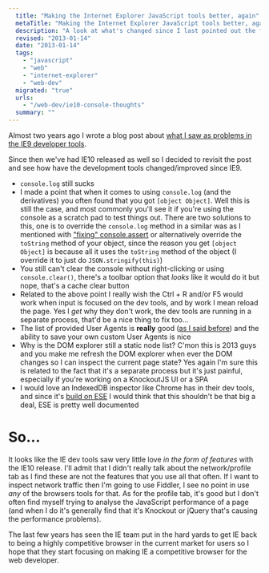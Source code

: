 ```yaml
---
  title: "Making the Internet Explorer JavaScript tools better, again"
  metaTitle: "Making the Internet Explorer JavaScript tools better, again"
  description: "A look at what's changed since I last pointed out the failings of the IE dev tools"
  revised: "2013-01-14"
  date: "2013-01-14"
  tags: 
    - "javascript"
    - "web"
    - "internet-explorer"
    - "web-dev"
  migrated: "true"
  urls: 
    - "/web-dev/ie10-console-thoughts"
  summary: ""
---
```

Almost two years ago I wrote a blog post about [what I saw as problems in the IE9 developer tools](http://www.aaron-powell.com/web-dev/ie9-console-thoughts).

Since then we've had IE10 released as well so I decided to revisit the post and see how have the development tools changed/improved since IE9.

* `console.log` still sucks
 * I made a point that when it comes to using `console.log` (and the derivatives) you often found that you got `[object Object]`. Well this is still the case, and most commonly you'll see it if you're using the console as a scratch pad to test things out. There are two solutions to this, one is to override the `console.log` method in a similar was as I mentioned with ["fixing" console.assert](http://www.aaron-powell.com/ie-9-console-assert) or alternatively override the `toString` method of your object, since the reason you get `[object Object]` is because all it uses the `toString` method of the object (I override it to just do `JSON.stringify(this)`)
* You still can't clear the console without right-clicking or using `console.clear()`, there's a toolbar option that _looks_ like it would do it but nope, that's a cache clear button
* Related to the above point I really wish the Ctrl + R and/or F5 would work when input is focused on the dev tools, and by work I mean reload the page. Yes I _get_ why they don't work, the dev tools are running in a separate process, that'd be a nice thing to fix too...
* The list of provided User Agents is **really** good ([as I said before](http://www.aaron-powell.com/web/ie10-user-agent-switching)) and the ability to save your own custom User Agents is nice
* Why is the DOM explorer still a static node list? C'mon this is 2013 guys and you make me refresh the DOM explorer when ever the DOM changes so I can inspect the current page state? Yes again I'm sure this is related to the fact that it's a separate process but it's just painful, especially if you're working on a KnockoutJS UI or a SPA
* I would love an IndexedDB inspector like Chrome has in their dev tools, and since it's [build on ESE](http://www.aaron-powell.com/web/indexeddb-storage) I would think that this shouldn't be that big a deal, ESE is pretty well documented

# So...

It looks like the IE dev tools saw very little love _in the form of features_ with the IE10 release. I'll admit that I didn't really talk about the network/profile tab as I find these are not the features that you use all that often. If I want to inspect network traffic then I'm going to use Fiddler, I see no point in use *any* of the browsers tools for that. As for the profile tab, it's good but I don't often find myself trying to analyse the JavaScript performance of a page (and when I do it's generally find that it's Knockout or jQuery that's causing the performance problems).

The last few years has seen the IE team put in the hard yards to get IE back to being a highly competitive browser in the current market for users so I hope that they start focusing on making IE a competitive browser for the web developer.
